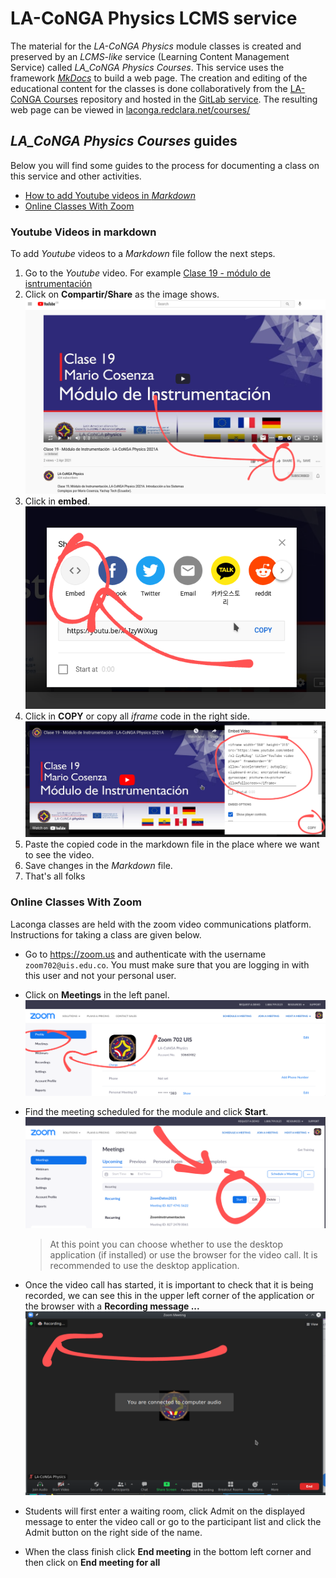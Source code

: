 # LA-CoNGA Physics LCMS service

The material for the _LA-CoNGA Physics_ module classes is created and preserved by an _LCMS-like_ service (Learning Content Management Service) called _LA_CoNGA Physics Courses_. This service uses the framework [_MkDocs_](https://www.mkdocs.org/) to build a web page. The creation and editing of the educational content for the classes is done collaboratively from the [LA-CoNGA Courses](https://gitmilab.redclara.net/tutoriales/tutorial-mkdocs) repository and hosted in the [GitLab service](gitmilab.redclara.net/). The resulting web page can be viewed in [laconga.redclara.net/courses/](laconga.redclara.net/courses/)


## _LA_CoNGA Physics Courses_ guides

Below you will find some guides to the process for documenting a class on this service and other activities.

- [How to add Youtube videos in _Markdown_](#youtube-videos-in-markdown)
- [Online Classes With Zoom](#Online-Classes-With-Zoom)


### Youtube Videos in markdown

To add _Youtube_ videos to a _Markdown_ file follow the next steps.

1. Go to the _Youtube_ video. For example [Clase 19 - módulo de isntrumentación](https://www.youtube.com/watch?v=xl-IzyWiXug)
1. Click on __Compartir/Share__ as the image shows.
![Youtube Videos in markdown](images/youtubeAMkdocs1.png)
1. Click in __embed__.
![Youtube Videos in markdown](images/youtubeAMkdocs2.png)
1. Click in __COPY__ or copy all _iframe_ code in the right side.
![Youtube Videos in markdown](images/youtubeAMkdocs3.png)
1. Paste the copied code in the markdown file in the place where we want to see the video.
1. Save changes in the _Markdown_ file.
1. That's all folks

### Online Classes With Zoom

Laconga classes are held with the zoom video communications platform. Instructions for taking a class are given below.

- Go to https://zoom.us and authenticate with the username `zoom702@uis.edu.co`. You must make sure that you are logging in with this user and not your personal user.
- Click on __Meetings__ in the left panel.
![Youtube Videos in markdown](images/zoomStart1.png)
- Find the meeting scheduled for the module and click __Start__.
  ![Youtube Videos in markdown](images/zoomStart2.png)

  >At this point you can choose whether to use the desktop application (if installed) or use the browser for the video call. It is recommended to use the desktop application.

- Once the video call has started, it is important to check that it is being recorded, we can see this in the upper left corner of the application or the browser with a __Recording message ...__
![Youtube Videos in markdown](images/zoomStart3.png)
- Students will first enter a waiting room, click Admit on the displayed message to enter the video call or go to the participant list and click the Admit button on the right side of the name.
- When the class finish click __End meeting__ in the bottom left corner and then click on __End meeting for all__
